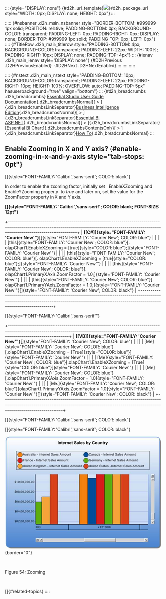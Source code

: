 ::: {style="DISPLAY: none"}
[](ms-xhelp:///?Id=d2h_url_template){#d2h_url_template}![](!package_url!){#d2h_package_url style="WIDTH: 0px; DISPLAY: none; HEIGHT: 0px"}
:::

::::: {#nsbanner .d2h_main_nsbanner style="BORDER-BOTTOM: #999999 1px solid; POSITION: relative; PADDING-BOTTOM: 0px; BACKGROUND-COLOR: transparent; PADDING-LEFT: 0px; PADDING-RIGHT: 0px; DISPLAY: none; BORDER-TOP: #999999 1px solid; PADDING-TOP: 0px; LEFT: 0px"}
:::: {#TitleRow .d2h_main_titlerow style="PADDING-BOTTOM: 4px; BACKGROUND-COLOR: transparent; PADDING-LEFT: 22px; WIDTH: 100%; PADDING-RIGHT: 10px; DISPLAY: none; PADDING-TOP: 4px"}
::: {#ienav .d2h_main_ienav style="DISPLAY: none"}
[](ms-xhelp:///?Id=4aa25edf-a9a3-4ecd-bd40-0e800d49a435){#D2HPrevious .D2HPreviousEnabled}  [](ms-xhelp:///?Id=6e24ca38-d1b0-475e-98d7-c46c9e9d773e){#D2HNext .D2HNextEnabled}
:::
::::
:::::

:::: {#nstext .d2h_main_nstext style="PADDING-BOTTOM: 10px; BACKGROUND-COLOR: transparent; PADDING-LEFT: 22px; PADDING-RIGHT: 10px; HEIGHT: 100%; OVERFLOW: auto; PADDING-TOP: 5px" hasuserbackground="true" valign="bottom"}
::: {#d2h_breadcrumbs .d2h_breadcrumbs}
[Essential Studio User Guide Documentation](ms-xhelp:///?Id=12457748-09e3-4d74-a240-8e049cedf030){.d2h_breadcrumbsNormal}[ \> ]{.d2h_breadcrumbsLinkSeparator}[Business Intelligence Edition](ms-xhelp:///?Id=fdf33dd8-62b2-47b9-ad7b-fc50e590bca5){.d2h_breadcrumbsNormal}[ \> ]{.d2h_breadcrumbsLinkSeparator}[Essential BI ASP.NET](ms-xhelp:///?Id=99c6694e-59c3-4c59-abb5-ce9ce9a948bc){.d2h_breadcrumbsNormal}[ \> ]{.d2h_breadcrumbsLinkSeparator}[Essential BI Chart]{.d2h_breadcrumbsContentsOnly}[ \> ]{.d2h_breadcrumbsLinkSeparator}[How To](ms-xhelp:///?Id=af7cbbbd-bb44-4eac-b709-969d57baee73){.d2h_breadcrumbsNormal}
:::

## Enable Zooming in X and Y axis? {#enable-zooming-in-x-and-y-axis style="tab-stops: 0pt"}

[]{style="FONT-FAMILY: 'Calibri','sans-serif'; COLOR: black"} 

In order to enable the zooming factor, initially set   EnableXZooming and EnableYZooming property  to *true* and later on, set the value for the ZoomFactor property in X and Y axis.

**[]{style="FONT-FAMILY: 'Calibri','sans-serif'; COLOR: black; FONT-SIZE: 12pt"}** 

+----------------------------------------------------------------------------------------------------------------------------------------------------------------------------------------------+
| **[\[C#\]]{style="FONT-FAMILY: 'Courier New'"}**[]{style="FONT-FAMILY: 'Courier New'; COLOR: blue"}                                                                                          |
|                                                                                                                                                                                              |
| [this]{style="FONT-FAMILY: 'Courier New'; COLOR: blue"}[. olapChart1.EnableXZooming = [true]{style="COLOR: blue"};]{style="FONT-FAMILY: 'Courier New'"}                                      |
|                                                                                                                                                                                              |
| [this]{style="FONT-FAMILY: 'Courier New'; COLOR: blue"}[. olapChart1.EnableXZooming = [true]{style="COLOR: blue"};]{style="FONT-FAMILY: 'Courier New'"}                                      |
|                                                                                                                                                                                              |
| [this]{style="FONT-FAMILY: 'Courier New'; COLOR: blue"}[. olapChart1.PrimaryXAxis.ZoomFactor = 1.0;]{style="FONT-FAMILY: 'Courier New'"}                                                     |
|                                                                                                                                                                                              |
| [this]{style="FONT-FAMILY: 'Courier New'; COLOR: blue"}[. olapChart1.PrimaryYAxis.ZoomFactor = 1.0;]{style="FONT-FAMILY: 'Courier New'"}[]{style="FONT-FAMILY: 'Courier New'; COLOR: black"} |
+----------------------------------------------------------------------------------------------------------------------------------------------------------------------------------------------+

[]{style="FONT-FAMILY: 'Calibri','sans-serif'"} 

+------------------------------------------------------------------------------------------------------------------------------------------------------------------------------------------+
| **[\[VB\]]{style="FONT-FAMILY: 'Courier New'"}**[]{style="FONT-FAMILY: 'Courier New'; COLOR: blue"}                                                                                      |
|                                                                                                                                                                                          |
| [Me]{style="FONT-FAMILY: 'Courier New'; COLOR: blue"}[.olapChart1.EnableXZooming = [True]{style="COLOR: blue"}]{style="FONT-FAMILY: 'Courier New'"}                                      |
|                                                                                                                                                                                          |
| [Me]{style="FONT-FAMILY: 'Courier New'; COLOR: blue"}[.olapChart1.EnableXZooming = [True]{style="COLOR: blue"}]{style="FONT-FAMILY: 'Courier New'"}                                      |
|                                                                                                                                                                                          |
| [Me]{style="FONT-FAMILY: 'Courier New'; COLOR: blue"}[.olapChart1.PrimaryXAxis.ZoomFactor = 1.0]{style="FONT-FAMILY: 'Courier New'"}                                                     |
|                                                                                                                                                                                          |
| [Me.]{style="FONT-FAMILY: 'Courier New'; COLOR: blue"}[olapChart1.PrimaryYAxis.ZoomFactor = 1.0]{style="FONT-FAMILY: 'Courier New'"}[]{style="FONT-FAMILY: 'Courier New'; COLOR: black"} |
+------------------------------------------------------------------------------------------------------------------------------------------------------------------------------------------+

[]{style="FONT-FAMILY: 'Calibri','sans-serif'; COLOR: black"} 

[]{style="FONT-FAMILY: 'Calibri','sans-serif'; COLOR: black"} 

![Description: C:\\Users\\Hari\\Pictures\\OlapChart\\Zooming.png](ImagesExt/image48_58.jpg){border="0"}

 

Figure 54: Zooming

 

[]{#related-topics}
::::
